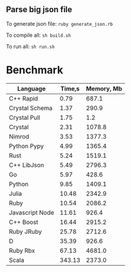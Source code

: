 Parse big json file
-------------------

To generate json file: `ruby generate_json.rb`

To compile all: `sh build.sh`

To run all: `sh run.sh`

# Benchmark

| Language        | Time,s  | Memory, Mb |
| --------------- | ------- | ---------- |
| C++ Rapid       | 0.79    | 687.1      |
| Crystal Schema  | 1.37    | 290.9      |
| Crystal Pull    | 1.75    | 1.2        |
| Crystal         | 2.31    | 1078.8     |
| Nimrod          | 3.53    | 1377.3     |
| Python Pypy     | 4.99    | 1365.4     |
| Rust            | 5.24    | 1519.1     |
| C++ LibJson     | 5.49    | 2796.3     |
| Go              | 5.97    | 428.6      |
| Python          | 9.85    | 1409.1     |
| Julia           | 10.48   | 2342.9     |
| Ruby            | 10.54   | 2086.2     |
| Javascript Node | 11.61   | 926.4      |
| C++ Boost       | 16.44   | 2915.2     |
| Ruby JRuby      | 25.78   | 2712.6     |
| D               | 35.39   | 926.6      |
| Ruby Rbx        | 67.13   | 4681.0     |
| Scala           | 343.13  | 2373.0     |
